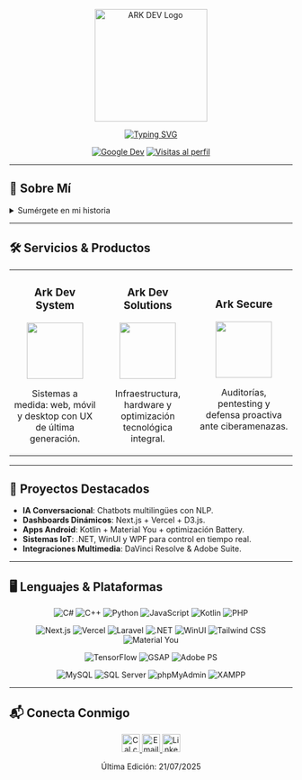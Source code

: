 <p align="center">
  <img src="https://arkdev.pages.dev/src/1001136218removebgpreview.png" alt="ARK DEV Logo" width="200"/>
</p>

<p align="center">
  <a href="https://git.io/typing-svg">
    <img src="https://readme-typing-svg.herokuapp.com?font=Fira+Code&weight=700&size=32&duration=3000&pause=5000&color=00FFD1&center=true&vCenter=true&width=1000&lines=%C2%A1Bienvenido+a+mi+Mundo+%7C+ARK+DEV!" alt="Typing SVG" />
  </a>
</p>

<p align="center">
  <a href="http://g.dev/ark_dev"><img src="https://img.shields.io/badge/Google%20Dev-4285F4?logo=google&style=for-the-badge" alt="Google Dev"/></a>
  <a href="https://komarev.com/ghpvc/?username=joelandres&style=for-the-badge&color=00FFD1"><img src="https://komarev.com/ghpvc/?username=joelandres&style=for-the-badge&color=00FFD1" alt="Visitas al perfil"/></a>
</p>

---

## 🚀 Sobre Mí

<details>
  <summary>Sumérgete en mi historia</summary>

  Soy **Joel Andrés**, mente creativa detrás de **ARK DEV**. Fusiono:

  - 💻 **Desarrollo Full-Stack** (Web, Móvil, Escritorio)
  - 🔐 **Ciberseguridad** & protección de datos
  - 🎨 **Diseño Multimedia** & Experiencias Interactivas

  Apasionado por la **IA**, la **automatización** y la **optimización** de procesos.

</details>

---

## 🛠️ Servicios & Productos

<table>
  <tr>
    <td align="center">
      <h3>Ark Dev System</h3>
      <img src="https://arkdev.pages.dev/src/arkdevsystem.png" width="100" />
      <p>Sistemas a medida: web, móvil y desktop con UX de última generación.</p>
    </td>
    <td align="center">
      <h3>Ark Dev Solutions</h3>
      <img src="https://arkdev.pages.dev/src/arkdevsolutions.png" width="100" />
      <p>Infraestructura, hardware y optimización tecnológica integral.</p>
    </td>
    <td align="center">
      <h3>Ark Secure</h3>
      <img src="https://arkdev.pages.dev/src/arksecure.png" width="100" />
      <p>Auditorías, pentesting y defensa proactiva ante ciberamenazas.</p>
    </td>
  </tr>
</table>

---

## 🌟 Proyectos Destacados

- **IA Conversacional**: Chatbots multilingües con NLP.
- **Dashboards Dinámicos**: Next.js + Vercel + D3.js.
- **Apps Android**: Kotlin + Material You + optimización Battery.
- **Sistemas IoT**: .NET, WinUI y WPF para control en tiempo real.
- **Integraciones Multimedia**: DaVinci Resolve & Adobe Suite.

---

## 🖥️ Lenguajes & Plataformas

<p align="center">
  <!-- Lenguajes Básicos -->
  <img alt="C#"            src="https://img.shields.io/badge/C%23-239120?logo=csharp&style=for-the-badge" />
  <img alt="C++"           src="https://img.shields.io/badge/C%2B%2B-00599C?logo=c%2B%2B&style=for-the-badge" />
  <img alt="Python"        src="https://img.shields.io/badge/Python-3670A0?logo=python&style=for-the-badge" />
  <img alt="JavaScript"    src="https://img.shields.io/badge/JavaScript-F7DF1E?logo=javascript&style=for-the-badge" />
  <img alt="Kotlin"        src="https://img.shields.io/badge/Kotlin-0095D5?logo=kotlin&style=for-the-badge" />
  <img alt="PHP"           src="https://img.shields.io/badge/PHP-777BB4?logo=php&style=for-the-badge" />
</p>

<p align="center">
  <!-- Frameworks & UI -->
  <img alt="Next.js"       src="https://img.shields.io/badge/Next.js-000000?logo=next.js&style=for-the-badge" />
  <img alt="Vercel"        src="https://img.shields.io/badge/Vercel-000000?logo=vercel&style=for-the-badge" />
  <img alt="Laravel"       src="https://img.shields.io/badge/Laravel-FF2D20?logo=laravel&style=for-the-badge" />
  <img alt=".NET"          src="https://img.shields.io/badge/.NET-5C2D91?logo=.net&style=for-the-badge" />
  <img alt="WinUI"         src="https://img.shields.io/badge/WinUI-0078D7?logo=windows&style=for-the-badge" />
  <img alt="Tailwind CSS"  src="https://img.shields.io/badge/Tailwind_CSS-38B2AC?logo=tailwind-css&style=for-the-badge" />
  <img alt="Material You"  src="https://img.shields.io/badge/Material_You-6200EE?logo=googlematerialdesign&style=for-the-badge" />
</p>

<p align="center">
  <!-- IA & Multimedia -->
  <img alt="TensorFlow"    src="https://img.shields.io/badge/TensorFlow-FF6F00?logo=tensorflow&style=for-the-badge" />
  <img alt="GSAP"          src="https://img.shields.io/badge/GSAP-88CE02?logo=greensock&style=for-the-badge" />
  <img alt="Adobe PS"      src="https://img.shields.io/badge/Photoshop-31A8FF?logo=adobe-photoshop&style=for-the-badge" />
</p>

<p align="center">
  <!-- Bases de datos & DevTools -->
  <img alt="MySQL"         src="https://img.shields.io/badge/MySQL-4479A1?logo=mysql&style=for-the-badge" />
  <img alt="SQL Server"    src="https://img.shields.io/badge/SQL_Server-CC2927?logo=microsoftsqlserver&style=for-the-badge" />
  <img alt="phpMyAdmin"    src="https://img.shields.io/badge/phpMyAdmin-DF7B0E?logo=phpmyadmin&style=for-the-badge" />
  <img alt="XAMPP"         src="https://img.shields.io/badge/XAMPP-007396?logo=xampp&style=for-the-badge" />
</p>

---

## 📬 Conecta Conmigo

<p align="center">
  <a href="https://cal.com/ark-dev" title="Agendar reunión">
    <img src="https://img.icons8.com/windows/48/00FFD1/appointment-reminders--v1.png" width="32" alt="Cal.com"/>
  </a>
  <a href="mailto:andreusjhoel67@gmail.com" title="Email">
    <img src="https://img.icons8.com/windows/48/00FFD1/new-post.png" width="32" alt="Email"/>
  </a>
  <a href="https://www.linkedin.com/in/joelandres" title="LinkedIn">
    <img src="https://img.icons8.com/windows/48/00FFD1/linkedin.png" width="32" alt="LinkedIn"/>
  </a>
</p>

<p align="center">Última Edición: 21/07/2025</p>
